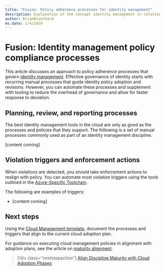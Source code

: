 ```yaml
---
title: "Fusion: Policy adherence processes for identity management"
description: Explanation of the concept identity management in relation to cloud governance processes
author: BrianBlanchard
ms.date: 1/4/2019
---
```


# Fusion: Identity management policy compliance processes

This article discusses an approach to policy adherence processes that govern [identity management](./overview.md). Effective governance of identity starts with recurring manual processes that guide identity policy adoption and revisions. However, you can automate these processes and supplement with tooling to reduce the overhead of governance and allow for faster response to deviation.

## Planning, review, and reporting processes

The best identity management tools in the cloud are only as good as the processes and policies that they support. The following is a set of manual processes commonly used as part of an identity management discipline.

[content coming]

## Violation triggers and enforcement actions

When violations are detected, you should take enforcement actions to realign with policy. You can automate most violation triggers using the tools outlined in the [Azure-Specific Toolchain](./toolchain.md).

The following are examples of triggers: 

* [content coming]

## Next steps

Using the [Cloud Management template](./template.md), document the processes and triggers that align to the current cloud adoption plan.

For guidance on executing cloud management policies in alignment with adoption plans, see the article on [maturity alignment](maturity-adoption-alignment.md).

> [!div class="nextstepaction"]
> [Align Discipline Maturity with Cloud Adoption Phases](./maturity-adoption-alignment.md)
